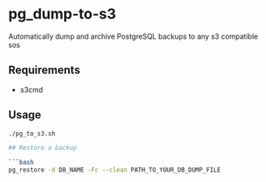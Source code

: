 # pg_dump-to-s3

Automatically dump and archive PostgreSQL backups to any s3 compatible sos

## Requirements

 - s3cmd


## Usage

```bash
./pg_to_s3.sh

## Restore a backup

```bash
pg_restore -d DB_NAME -Fc --clean PATH_TO_YOUR_DB_DUMP_FILE
```